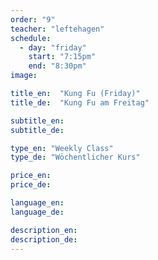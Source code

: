 ```yaml
---
order: "9"
teacher: "leftehagen"
schedule:
  - day: "friday"
    start: "7:15pm"
    end: "8:30pm"
image:

title_en:  "Kung Fu (Friday)"
title_de:  "Kung Fu am Freitag"

subtitle_en:
subtitle_de:

type_en: "Weekly Class"
type_de: "Wöchentlicher Kurs"

price_en:
price_de:

language_en:
language_de:

description_en:
description_de:
---
```

